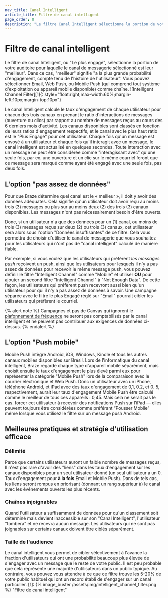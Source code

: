 ```yaml
---
nav_title: Canal Intelligent
article_title: Filtre de canal intelligent
page_order: 0
description: "Le filtre Canal Intelligent sélectionne la portion de votre auditoire pour laquelle le canal de messagerie sélectionné est leur meilleur canal. Dans ce cas, les meilleurs moyens ont la plus grande probabilité d'engagement, compte tenu de l'historique de l'utilisateur."
---
```


# Filtre de canal intelligent

Le filtre de canal Intelligent, ou "Le plus engagé", sélectionne la portion de votre auditoire pour laquelle le canal de messagerie sélectionné est leur "meilleur". Dans ce cas, "meilleur" signifie "a la plus grande probabilité d'engagement, compte tenu de l'histoire de l'utilisateur". Vous pouvez sélectionner Email, Web Push, ou Mobile Push (qui comprend tout système d'exploitation ou appareil mobile disponible) comme chaîne. !\[Intelligent Channel Filter\]\[1\]{: style="float:right;max-width:60%;margin-left:10px;margin-top:10px"}

Le canal Intelligent calcule le taux d'engagement de chaque utilisateur pour chacun des trois canaux en prenant le ratio d'interactions de messages (ouverture ou clics) par rapport au nombre de messages reçus au cours des 6 derniers mois d'activité. Les canaux disponibles sont classés en fonction de leurs ratios d'engagement respectifs, et le canal avec le plus haut ratio est le "Plus Engagé" pour cet utilisateur. Chaque fois qu'un message est envoyé à un utilisateur et chaque fois qu'il interagit avec un message, le canal intelligent est actualisé en quelques secondes. Toute interaction avec un message ne peut être considérée comme "interagissant avec" qu'une seule fois, par ex. une ouverture et un clic sur le même courriel feront que ce message sera marqué comme ayant été engagé avec une seule fois, pas deux fois.

## L'option "pas assez de données"

Pour que Braze détermine quel canal est le « meilleur », il doit y avoir des données adéquates. Cela signifie qu'un utilisateur doit avoir reçu au moins trois (3) messages ou plus sur au moins deux (2) des trois (3) canaux disponibles. Les messages n'ont pas nécessairement besoin d'être ouverts.

Donc, si un utilisateur n'a que des données pour un (1) canal, ou moins de trois (3) messages reçus sur deux (2) ou trois (3) canaux, cet utilisateur sera alors sous l'option "Données insuffisantes" de ce filtre. Cela vous permettra de choisir d'utiliser le canal de messagerie que vous souhaitez pour les utilisateurs qui n'ont pas de "canal intelligent" calculé de manière fiable.

Par exemple, si vous voulez que les utilisateurs qui préfèrent _les messages push_ reçoivent un push, ainsi que les utilisateurs pour lesquels il n'y a pas assez de données pour recevoir le même message push, vous pouvez définir le filtre "Intelligent Channel" comme "Mobile" et utiliser __OU__ pour ajouter un second filtre "Intelligent Channel" à "Not Enough Data". De cette façon, les utilisateurs qui préfèrent push recevront aussi bien qu'un utilisateur pour qui il n'y a pas assez de données à savoir. Une campagne séparée avec le filtre le plus Engagé réglé sur "Email" pourrait cibler les utilisateurs qui préfèrent le courriel.

{% alert note %}
Campagnes et pas de Canvas qui ignorent le [plafonnement de fréquence]({{site.baseurl}}/user_guide/engagement_tools/campaigns/testing_and_more/rate-limiting/#delivery-rules) ne seront pas comptabilisés par le canal intelligent et ne peuvent pas contribuer aux exigences de données ci-dessus.
{% endalert %}

## L'option "Push mobile"

Mobile Push intègre Android, iOS, Windows, Kindle et tous les autres canaux mobiles disponibles sur Brésil. Lors de l'informatique du canal intelligent, Braze regarde chaque type d'appareil mobile séparément, mais choisit ensuite le taux d'engagement le plus élevé parmi eux pour représenter la catégorie "Mobile Push" lors de la comparaison avec le courrier électronique et Web Push. Donc un utilisateur avec un iPhone, téléphone Android, et iPad avec des taux d'engagement de 0,1, 0.2, et 0. 5, respectivement, aurait leur taux d'engagement Mobile Push être calculé comme le meilleur de tous ces appareils : 0,45. Mais cela ne serait pas le cas. forcer cet utilisateur à recevoir des notifications Push sur l’iPad — elles peuvent toujours être considérées comme préférant “Pousser Mobile” même lorsque vous utilisez le filtre sur un message push Android.

## Meilleures pratiques et stratégie d'utilisation efficace

### Délimité

Parce que certains utilisateurs auront un faible nombre de messages reçus, Il n'est pas rare d'avoir des "liens" dans les taux d'engagement sur les canaux disponibles pour un seul utilisateur donné (un seul utilisateur a un 0. Taux d'engagement pour __à la fois__ Email et Mobile Push). Dans de tels cas, les liens seront rompus en priorisant (donnant un rang supérieur à) le canal avec les événements ouverts les plus récents.

### Chaînes injoignables

Quand l'utilisateur a suffisamment de données pour qu'un classement soit déterminé mais devient inaccessible sur son "Canal Intelligent", l'utilisateur "tombera" et ne recevra aucun message. Les utilisateurs qui ne sont pas joignables sur certains canaux doivent être ciblés séparément.

### Taille de l'audience

Le canal intelligent vous permet de cibler sélectivement à l'avance la fraction d'utilisateurs qui ont une probabilité beaucoup plus élevée de s'engager avec un message que le reste de votre public. Il est peu probable que cela représente une majorité d'utilisateurs dans un public typique. Au contraire, vous pouvez vous attendre à ce que ce filtre trouve les 5-20% de votre public habituel qui ont un record établi de s'engager sur un canal particulier.
[1]: {% image_buster /assets/img/intelligent_channel_filter.png %} "Filtre de canal intelligent"
